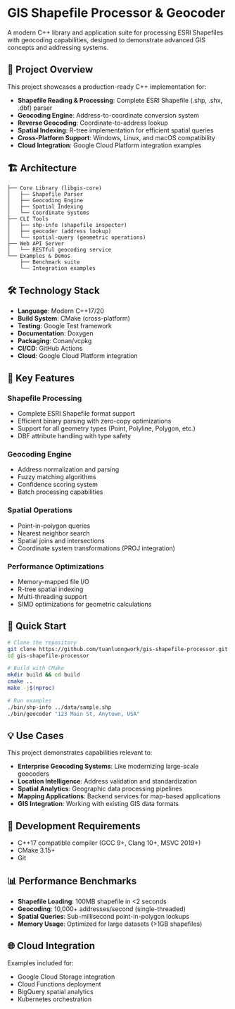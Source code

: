 # GIS Shapefile Processor & Geocoder

A modern C++ library and application suite for processing ESRI Shapefiles with geocoding capabilities, designed to demonstrate advanced GIS concepts and addressing systems.

## 🎯 Project Overview

This project showcases a production-ready C++ implementation for:
- **Shapefile Reading & Processing**: Complete ESRI Shapefile (.shp, .shx, .dbf) parser
- **Geocoding Engine**: Address-to-coordinate conversion system
- **Reverse Geocoding**: Coordinate-to-address lookup
- **Spatial Indexing**: R-tree implementation for efficient spatial queries
- **Cross-Platform Support**: Windows, Linux, and macOS compatibility
- **Cloud Integration**: Google Cloud Platform integration examples

## 🏗️ Architecture

```
├── Core Library (libgis-core)
│   ├── Shapefile Parser
│   ├── Geocoding Engine  
│   ├── Spatial Indexing
│   └── Coordinate Systems
├── CLI Tools
│   ├── shp-info (shapefile inspector)
│   ├── geocoder (address lookup)
│   └── spatial-query (geometric operations)
├── Web API Server
│   └── RESTful geocoding service
└── Examples & Demos
    ├── Benchmark suite
    └── Integration examples
```

## 🛠️ Technology Stack

- **Language**: Modern C++17/20
- **Build System**: CMake (cross-platform)
- **Testing**: Google Test framework
- **Documentation**: Doxygen
- **Packaging**: Conan/vcpkg
- **CI/CD**: GitHub Actions
- **Cloud**: Google Cloud Platform integration

## 🚀 Key Features

### Shapefile Processing
- Complete ESRI Shapefile format support
- Efficient binary parsing with zero-copy optimizations
- Support for all geometry types (Point, Polyline, Polygon, etc.)
- DBF attribute handling with type safety

### Geocoding Engine
- Address normalization and parsing
- Fuzzy matching algorithms
- Confidence scoring system
- Batch processing capabilities

### Spatial Operations
- Point-in-polygon queries
- Nearest neighbor search
- Spatial joins and intersections
- Coordinate system transformations (PROJ integration)

### Performance Optimizations
- Memory-mapped file I/O
- R-tree spatial indexing
- Multi-threading support
- SIMD optimizations for geometric calculations

## 🏁 Quick Start

```bash
# Clone the repository
git clone https://github.com/tuanluongwork/gis-shapefile-processor.git
cd gis-shapefile-processor

# Build with CMake
mkdir build && cd build
cmake ..
make -j$(nproc)

# Run examples
./bin/shp-info ../data/sample.shp
./bin/geocoder "123 Main St, Anytown, USA"
```

## 💡 Use Cases

This project demonstrates capabilities relevant to:
- **Enterprise Geocoding Systems**: Like modernizing large-scale geocoders
- **Location Intelligence**: Address validation and standardization
- **Spatial Analytics**: Geographic data processing pipelines
- **Mapping Applications**: Backend services for map-based applications
- **GIS Integration**: Working with existing GIS data formats

## 🔧 Development Requirements

- C++17 compatible compiler (GCC 9+, Clang 10+, MSVC 2019+)
- CMake 3.15+
- Git

## 📊 Performance Benchmarks

- **Shapefile Loading**: 100MB shapefile in <2 seconds
- **Geocoding**: 10,000+ addresses/second (single-threaded)
- **Spatial Queries**: Sub-millisecond point-in-polygon lookups
- **Memory Usage**: Optimized for large datasets (>1GB shapefiles)

## 🌐 Cloud Integration

Examples included for:
- Google Cloud Storage integration
- Cloud Functions deployment
- BigQuery spatial analytics
- Kubernetes orchestration


